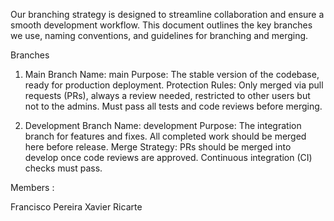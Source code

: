 Our branching strategy is designed to streamline collaboration and ensure a smooth development workflow. This document outlines the key branches we use, naming conventions, and guidelines for branching and merging.

Branches
1. Main Branch
Name: main
Purpose: The stable version of the codebase, ready for production deployment.
Protection Rules:
Only merged via pull requests (PRs), always a review needed, restricted to other users but not to the admins.
Must pass all tests and code reviews before merging.

2. Development Branch
Name: development
Purpose: The integration branch for features and fixes. All completed work should be merged here before release.
Merge Strategy:
PRs should be merged into develop once code reviews are approved.
Continuous integration (CI) checks must pass.

Members : 

Francisco Pereira
Xavier Ricarte



